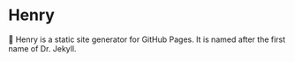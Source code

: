 # Henry
💉 Henry is a static site generator for GitHub Pages. It is named after the first name of Dr. Jekyll.